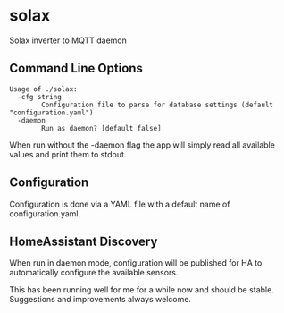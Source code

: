 # solax

Solax inverter to MQTT daemon

## Command Line Options

```cmdline
Usage of ./solax:
  -cfg string
        Configuration file to parse for database settings (default "configuration.yaml")
  -daemon
        Run as daemon? [default false]
```

When run without the -daemon flag the app will simply read all available values and print them to stdout.

## Configuration

Configuration is done via a YAML file with a default name of configuration.yaml. 

## HomeAssistant Discovery

When run in daemon mode, configuration will be published for HA to automatically configure the available sensors.

This has been running well for me for a while now and should be stable. Suggestions and improvements always welcome.
